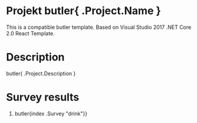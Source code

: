 # Projekt butler{ .Project.Name }

This is a compatible butler template. Based on Visual Studio 2017 .NET Core 2.0 React Template.

# Description

butler{ .Project.Description }

# Survey results

1. butler{index .Survey "drink"}}
